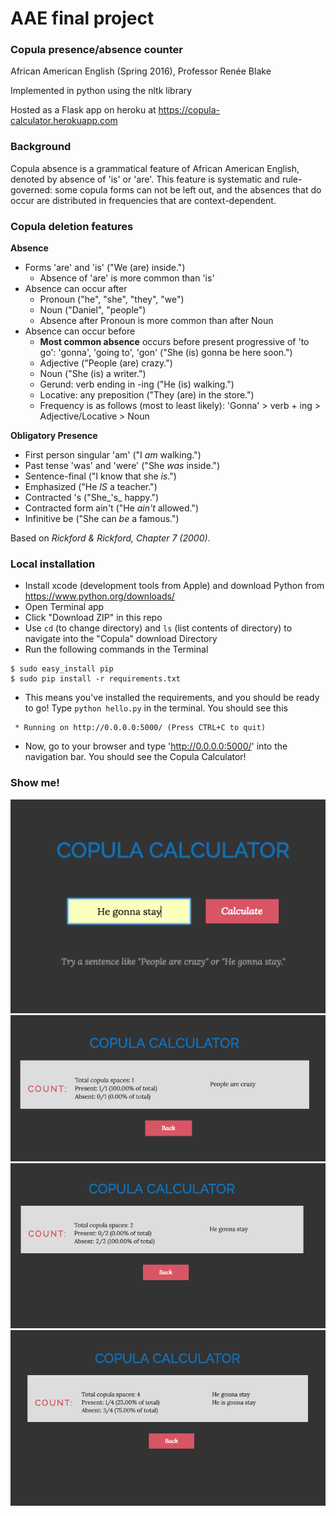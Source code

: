 # AAE final project
### Copula presence/absence counter
African American English (Spring 2016), Professor Renée Blake

Implemented in python using the nltk library

Hosted as a Flask app on heroku at https://copula-calculator.herokuapp.com

### Background
Copula absence is a grammatical feature of African American English, denoted by absence of 'is' or 'are'. This feature is systematic and rule-governed: some copula forms can not be left out, and the absences that do occur are distributed in frequencies that are context-dependent.

### Copula deletion features

**Absence**
- Forms 'are' and 'is' ("We (are) inside.")
  - Absence of 'are' is more common than 'is'
- Absence can occur after
  - Pronoun ("he", "she", "they", "we")
  - Noun ("Daniel", "people")
  - Absence after Pronoun is more common than after Noun
- Absence can occur before
  - **Most common absence** occurs before present progressive of 'to go': 'gonna', 'going to', 'gon' ("She (is) gonna be here soon.")
  - Adjective ("People (are) crazy.")
  - Noun ("She (is) a writer.")
  - Gerund: verb ending in -ing ("He (is) walking.")
  - Locative: any preposition ("They (are) in the store.")
  - Frequency is as follows (most to least likely): 'Gonna' > verb + ing > Adjective/Locative > Noun


**Obligatory Presence**
- First person singular 'am' ("I _am_ walking.")
- Past tense 'was' and 'were' ("She _was_ inside.")
- Sentence-final ("I know that she _is_.")
- Emphasized ("He _IS_ a teacher.")
- Contracted 's ("She_'s_ happy.")
- Contracted form ain't ("He _ain't_ allowed.")
- Infinitive be ("She can _be_ a famous.")


Based on *Rickford & Rickford, Chapter 7 (2000)*.

### Local installation
- Install xcode (development tools from Apple) and download Python from https://www.python.org/downloads/
- Open Terminal app
- Click "Download ZIP" in this repo
- Use `cd` (to change directory) and `ls` (list contents of directory) to navigate into the "Copula" download Directory
- Run the following commands in the Terminal
```
$ sudo easy_install pip
$ sudo pip install -r requirements.txt
```
- This means you've installed the requirements, and you should be ready to go! Type `python hello.py` in the terminal. You should see this
```
 * Running on http://0.0.0.0:5000/ (Press CTRL+C to quit)
```
- Now, go to your browser and type 'http://0.0.0.0:5000/' into the navigation bar. You should see the Copula Calculator!

### Show me!

![Screenshot](/images/1.png?raw=true "Screenshot")
<img src="/images/2.png?raw=true" width="518">
<img src="/images/3.png?raw=true" width="518">
<img src="/images/4.png?raw=true" width="518">
